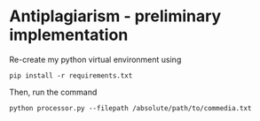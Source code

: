 # Antiplagiarism - preliminary implementation

Re-create my python virtual environment using

```pip install -r requirements.txt```

Then, run the command

```python processor.py --filepath /absolute/path/to/commedia.txt```
